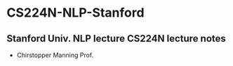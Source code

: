 # CS224N-NLP-Stanford
## Stanford Univ. NLP lecture CS224N lecture notes 
* Chirstopper Manning Prof.
